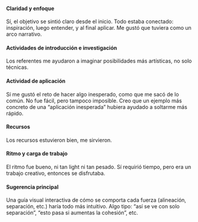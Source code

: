 #### Claridad y enfoque
Sí, el objetivo se sintió claro desde el inicio. Todo estaba conectado: inspiración, luego entender, y al final aplicar. Me gustó que tuviera como un arco narrativo.

#### Actividades de introducción e investigación

Los referentes me ayudaron a imaginar posibilidades más artísticas, no solo técnicas.

#### Actividad de aplicación

Sí me gustó el reto de hacer algo inesperado, como que me sacó de lo común.
No fue fácil, pero tampoco imposible. Creo que un ejemplo más concreto de una “aplicación inesperada” hubiera ayudado a soltarme más rápido.

#### Recursos

Los recursos estuvieron bien, me sirvieron.

#### Ritmo y carga de trabajo

El ritmo fue bueno, ni tan light ni tan pesado. Sí requirió tiempo, pero era un trabajo creativo, entonces se disfrutaba.

#### Sugerencia principal

Una guía visual interactiva de cómo se comporta cada fuerza (alineación, separación, etc.) haría todo más intuitivo. Algo tipo: “así se ve con solo separación”, “esto pasa si aumentas la cohesión”, etc.
